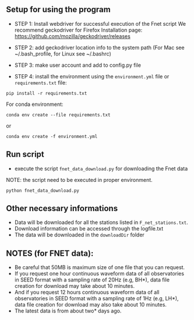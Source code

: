## Setup for using the program
- STEP 1: Install webdriver for successful execution of the Fnet script
We recommend geckodriver for Firefox 
Installation page: https://github.com/mozilla/geckodriver/releases

- STEP 2: add geckodriver location info to the system path (For Mac see ~/.bash_profile, for Linux see ~/.bashrc)

- STEP 3: make user account and add to config.py file

- STEP 4: install the environment using the `environment.yml` file or `requirements.txt` file: 
```
pip install -r requirements.txt
```

For conda environment:
```
conda env create --file requirements.txt
```
or 
```
conda env create -f environment.yml
```

## Run script
- execute the script `fnet_data_download.py` for downloading the Fnet data

NOTE: the script need to be executed in proper environment.
```
python fnet_data_download.py
```
## Other necessary informations
- Data will be downloaded for all the stations listed in `F_net_stations.txt`. 
- Download information can be accessed through the logfile.txt
- The data will be downloaded in the `downloadDir` folder



## NOTES (for FNET data):
- Be careful that 50MB is maximum size of one file that you can request.
- If you request one hour continuous waveform data of all observatories in SEED format with a sampling rate of 20Hz (e.g, BH*), data file creation for download may take about 10 minutes.
- And if you request 12 hours continuous waveform data of all observatories in SEED format with a sampling rate of 1Hz (e.g, LH*), data file creation for download may also take about 10 minutes.
- The latest data is from about two* days ago.
